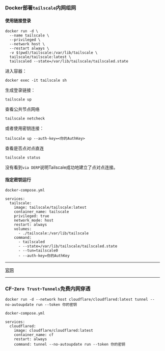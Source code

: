 ### Docker部署`tailscale`内网组网


#### 使用链接登录
```
docker run -d \
  --name tailscale \
  --privileged \
  --network host \
  --restart always \
  -v $(pwd)/tailscale:/var/lib/tailscale \
  tailscale/tailscale:latest \
  tailscaled --state=/var/lib/tailscale/tailscaled.state
```

进入容器：
```
docker exec -it tailscale sh
```
生成登录链接：
```
tailscale up
```
查看公共节点网络
```
tailscale netcheck
```


或者使用密钥连接：
```
tailscale up --auth-key=<你的AuthKey>
```

查看是否点对点直连
```
tailscale status
```
没有看到`via DERP`说明Tailscale成功地建立了点对点连接。


#### 指定密钥运行

`docker-compose.yml`

```
services:
  tailscale:
    image: tailscale/tailscale:latest
    container_name: tailscale
    privileged: true
    network_mode: host
    restart: always
    volumes:
      - ./tailscale:/var/lib/tailscale
    command:
      - tailscaled
      - --state=/var/lib/tailscale/tailscaled.state
      - --tun=tailscale0
      - --auth-key=你的AuthKey
```



---

[官网](https://tailscale.com/)

---



### CF-`Zero Trust`-`Tunnels`免费内网穿透

```
docker run -d --network host cloudflare/cloudflared:latest tunnel --no-autoupdate run --token 你的密钥
```



`docker-compose.yml`
```
services:
  cloudflared:
    image: cloudflare/cloudflared:latest
    container_name: cf
    restart: always
    command: tunnel --no-autoupdate run --token 你的密钥
```
